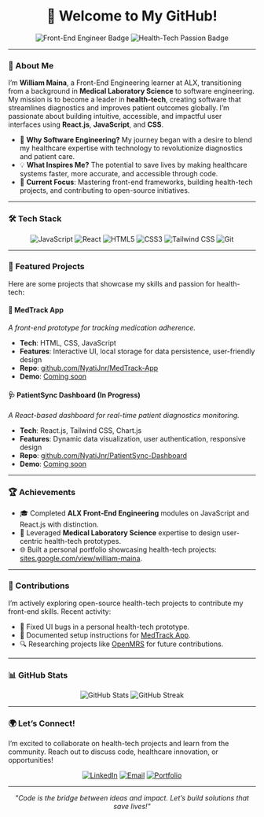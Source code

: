 <div align="center">
  <h1>👋 Welcome to My GitHub!</h1>
  <img src="https://img.shields.io/badge/Front--End%20Engineer-ALX%20Learner-blue?style=for-the-badge" alt="Front-End Engineer Badge"/>
  <img src="https://img.shields.io/badge/Passion-Health--Tech%20Solutions-red?style=for-the-badge" alt="Health-Tech Passion Badge"/>
</div>

---

### 🚀 About Me
I’m **William Maina**, a Front-End Engineering learner at ALX, transitioning from a background in **Medical Laboratory Science** to software engineering. My mission is to become a leader in **health-tech**, creating software that streamlines diagnostics and improves patient outcomes globally. I’m passionate about building intuitive, accessible, and impactful user interfaces using **React.js**, **JavaScript**, and **CSS**.

- 🌟 **Why Software Engineering?** My journey began with a desire to blend my healthcare expertise with technology to revolutionize diagnostics and patient care.
- 💡 **What Inspires Me?** The potential to save lives by making healthcare systems faster, more accurate, and accessible through code.
- 🎯 **Current Focus**: Mastering front-end frameworks, building health-tech projects, and contributing to open-source initiatives.

---

### 🛠️ Tech Stack
<div align="center">
  <img src="https://img.shields.io/badge/JavaScript-ES6-yellow?style=flat-square&logo=javascript" alt="JavaScript"/>
  <img src="https://img.shields.io/badge/React.js-18-blue?style=flat-square&logo=react" alt="React"/>
  <img src="https://img.shields.io/badge/HTML5-E34F26?style=flat-square&logo=html5" alt="HTML5"/>
  <img src="https://img.shields.io/badge/CSS3-1572B6?style=flat-square&logo=css3" alt="CSS3"/>
  <img src="https://img.shields.io/badge/Tailwind_CSS-38B2AC?style=flat-square&logo=tailwind-css" alt="Tailwind CSS"/>
  <img src="https://img.shields.io/badge/Git-F05032?style=flat-square&logo=git" alt="Git"/>
</div>

---

### 🌟 Featured Projects
Here are some projects that showcase my skills and passion for health-tech:

#### 💊 MedTrack App
_A front-end prototype for tracking medication adherence._  
- **Tech**: HTML, CSS, JavaScript  
- **Features**: Interactive UI, local storage for data persistence, user-friendly design  
- **Repo**: [github.com/NyatiJnr/MedTrack-App](https://github.com/NyatiJnr/MedTrack-App)  
- **Demo**: [Coming soon](#)

#### 🩺 PatientSync Dashboard (In Progress)
_A React-based dashboard for real-time patient diagnostics monitoring._  
- **Tech**: React.js, Tailwind CSS, Chart.js  
- **Features**: Dynamic data visualization, user authentication, responsive design  
- **Repo**: [github.com/NyatiJnr/PatientSync-Dashboard](https://github.com/NyatiJnr/PatientSync-Dashboard)  
- **Demo**: [Coming soon](#)

---

### 🏆 Achievements
- 🎓 Completed **ALX Front-End Engineering** modules on JavaScript and React.js with distinction.
- 🔬 Leveraged **Medical Laboratory Science** expertise to design user-centric health-tech prototypes.
- 🌐 Built a personal portfolio showcasing health-tech projects: [sites.google.com/view/william-maina](https://sites.google.com/view/william-maina/home).

---

### 🤝 Contributions
I’m actively exploring open-source health-tech projects to contribute my front-end skills. Recent activity:
- 🐛 Fixed UI bugs in a personal health-tech prototype.
- 📝 Documented setup instructions for [MedTrack App](https://github.com/NyatiJnr/MedTrack-App).
- 🔍 Researching projects like [OpenMRS](https://github.com/openmrs) for future contributions.

---

### 📊 GitHub Stats
<div align="center">
  <img src="https://github-readme-stats.vercel.app/api?username=NyatiJnr&show_icons=true&theme=radical" alt="GitHub Stats"/>
  <img src="https://github-readme-streak-stats.herokuapp.com/?user=NyatiJnr&theme=radical" alt="GitHub Streak"/>
</div>

---

### 🌍 Let’s Connect!
I’m excited to collaborate on health-tech projects and learn from the community. Reach out to discuss code, healthcare innovation, or opportunities!

<div align="center">
  <a href="https://www.linkedin.com/in/william-gaitungu-a099a660/"><img src="https://img.shields.io/badge/LinkedIn-0077B5?style=for-the-badge&logo=linkedin" alt="LinkedIn"/></a>
  <a href="mailto:willygait@gmail.com"><img src="https://img.shields.io/badge/Email-D14836?style=for-the-badge&logo=gmail" alt="Email"/></a>
  <a href="https://sites.google.com/view/william-maina/home"><img src="https://img.shields.io/badge/Portfolio-000000?style=for-the-badge&logo=about.me" alt="Portfolio"/></a>
</div>

---

<div align="center">
  <p><i>"Code is the bridge between ideas and impact. Let’s build solutions that save lives!"</i></p>
</div>
